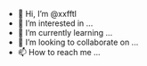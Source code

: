 - 👋 Hi, I’m @xxfftl
- 👀 I’m interested in ...
- 🌱 I’m currently learning ...
- 💞️ I’m looking to collaborate on ...
- 📫 How to reach me ...

<!---
xxfftl/xxfftl is a ✨ special ✨ repository because its `README.md` (this file) appears on your GitHub profile.
You can click the Preview link to take a look at your changes.
--->
